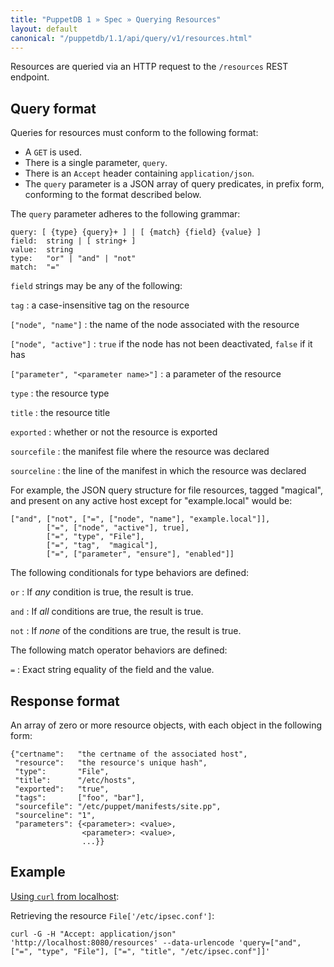```yaml
---
title: "PuppetDB 1 » Spec » Querying Resources"
layout: default
canonical: "/puppetdb/1.1/api/query/v1/resources.html"
---
```



Resources are queried via an HTTP request to the
`/resources` REST endpoint.

## Query format

Queries for resources must conform to the following format:

* A `GET` is used.
* There is a single parameter, `query`.
* There is an `Accept` header containing `application/json`.
* The `query` parameter is a JSON array of query predicates, in prefix
  form, conforming to the format described below.

The `query` parameter adheres to the following grammar:

    query: [ {type} {query}+ ] | [ {match} {field} {value} ]
    field:  string | [ string+ ]
    value:  string
    type:   "or" | "and" | "not"
    match:  "="

`field` strings may be any of the following:

`tag`
: a case-insensitive tag on the resource

`["node", "name"]`
: the name of the node associated with the resource

`["node", "active"]`
: `true` if the node has not been deactivated, `false` if it has

`["parameter", "<parameter name>"]`
: a parameter of the resource

`type`
: the resource type

`title`
: the resource title

`exported`
: whether or not the resource is exported

`sourcefile`
: the manifest file where the resource was declared

`sourceline`
: the line of the manifest in which the resource was declared

For example, the JSON query structure for file resources, tagged "magical", and present on any active host except
for "example.local" would be:

    ["and", ["not", ["=", ["node", "name"], "example.local"]],
            ["=", ["node", "active"], true],
            ["=", "type", "File"],
            ["=", "tag",  "magical"],
            ["=", ["parameter", "ensure"], "enabled"]]

The following conditionals for type behaviors are defined:

`or`
: If *any* condition is true, the result is true.

`and`
: If *all* conditions are true, the result is true.

`not`
: If *none* of the conditions are true, the result is true.

The following match operator behaviors are defined:

`=`
: Exact string equality of the field and the value.

## Response format

An array of zero or more resource objects, with each object in the
following form:

    {"certname":   "the certname of the associated host",
     "resource":   "the resource's unique hash",
     "type":       "File",
     "title":      "/etc/hosts",
     "exported":   "true",
     "tags":       ["foo", "bar"],
     "sourcefile": "/etc/puppet/manifests/site.pp",
     "sourceline": "1",
     "parameters": {<parameter>: <value>,
                    <parameter>: <value>,
                    ...}}

## Example

[Using `curl` from localhost](./spec_curl.html#using-curl-from-localhost-non-sslhttp):

Retrieving the resource `File['/etc/ipsec.conf']`:

    curl -G -H "Accept: application/json" 'http://localhost:8080/resources' --data-urlencode 'query=["and", ["=", "type", "File"], ["=", "title", "/etc/ipsec.conf"]]'
